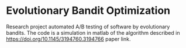 # Evolutionary Bandit Optimization
Research project automated A/B testing of software by evolutionary bandits. The code is a simulation in matlab of the algorithm described in https://doi.org/10.1145/3194760.3194766 paper link.
